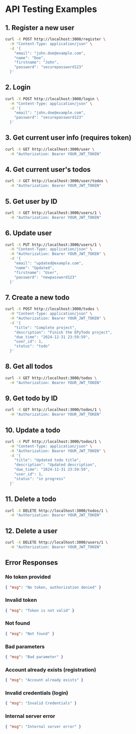 # API Testing Examples

## 1. Register a new user
```bash
curl -X POST http://localhost:3000/register \
  -H "Content-Type: application/json" \
  -d '{
    "email": "john.doe@example.com",
    "name": "Doe",
    "firstname": "John",
    "password": "securepassword123"
  }'
```

## 2. Login
```bash
curl -X POST http://localhost:3000/login \
  -H "Content-Type: application/json" \
  -d '{
    "email": "john.doe@example.com",
    "password": "securepassword123"
  }'
```

## 3. Get current user info (requires token)
```bash
curl -X GET http://localhost:3000/user \
  -H "Authorization: Bearer YOUR_JWT_TOKEN"
```

## 4. Get current user's todos
```bash
curl -X GET http://localhost:3000/user/todos \
  -H "Authorization: Bearer YOUR_JWT_TOKEN"
```

## 5. Get user by ID
```bash
curl -X GET http://localhost:3000/users/1 \
  -H "Authorization: Bearer YOUR_JWT_TOKEN"
```

## 6. Update user
```bash
curl -X PUT http://localhost:3000/users/1 \
  -H "Content-Type: application/json" \
  -H "Authorization: Bearer YOUR_JWT_TOKEN" \
  -d '{
    "email": "updated@example.com",
    "name": "Updated",
    "firstname": "User",
    "password": "newpassword123"
  }'
```

## 7. Create a new todo
```bash
curl -X POST http://localhost:3000/todos \
  -H "Content-Type: application/json" \
  -H "Authorization: Bearer YOUR_JWT_TOKEN" \
  -d '{
    "title": "Complete project",
    "description": "Finish the EPyTodo project",
    "due_time": "2024-12-31 23:59:59",
    "user_id": 1,
    "status": "todo"
  }'
```

## 8. Get all todos
```bash
curl -X GET http://localhost:3000/todos \
  -H "Authorization: Bearer YOUR_JWT_TOKEN"
```

## 9. Get todo by ID
```bash
curl -X GET http://localhost:3000/todos/1 \
  -H "Authorization: Bearer YOUR_JWT_TOKEN"
```

## 10. Update a todo
```bash
curl -X PUT http://localhost:3000/todos/1 \
  -H "Content-Type: application/json" \
  -H "Authorization: Bearer YOUR_JWT_TOKEN" \
  -d '{
    "title": "Updated todo title",
    "description": "Updated description",
    "due_time": "2024-12-31 23:59:59",
    "user_id": 1,
    "status": "in progress"
  }'
```

## 11. Delete a todo
```bash
curl -X DELETE http://localhost:3000/todos/1 \
  -H "Authorization: Bearer YOUR_JWT_TOKEN"
```

## 12. Delete a user
```bash
curl -X DELETE http://localhost:3000/users/1 \
  -H "Authorization: Bearer YOUR_JWT_TOKEN"
```

## Error Responses

### No token provided
```json
{ "msg": "No token, authorization denied" }
```

### Invalid token
```json
{ "msg": "Token is not valid" }
```

### Not found
```json
{ "msg": "Not found" }
```

### Bad parameters
```json
{ "msg": "Bad parameter" }
```

### Account already exists (registration)
```json
{ "msg": "Account already exists" }
```

### Invalid credentials (login)
```json
{ "msg": "Invalid Credentials" }
```

### Internal server error
```json
{ "msg": "Internal server error" }
```
